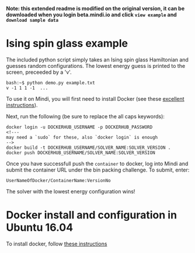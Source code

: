 **Note: this extended readme is modified on the original version, it can be downloaded 
when you login beta.mindi.io and click `view example` and `download sample data`**

# Ising spin glass example

The included python script simply takes an Ising spin glass Hamiltonian and 
guesses random configurations. The lowest energy guess is printed to the 
screen, preceeded by a 'v'.

    bash:~$ python demo.py example.txt
    v -1 1 1 -1  ...

To use it on Mindi, you will first need to install Docker (see these [excellent instructions](https://docs.docker.com/engine/installation/)).

Next, run the following (be sure to replace the all caps keywords):

    docker login -u DOCKERHUB_USERNAME -p DOCKERHUB_PASSWORD
	<!---
	may need a `sudo` for these, also `docker login` is enough
	-->
    docker build -t DOCKERHUB_USERNAME/SOLVER_NAME:SOLVER_VERSION .
    docker push DOCKERHUB_USERNAME/SOLVER_NAME:SOLVER_VERSION

Once you have successfull push the `container` to docker, log into Mindi and submit the container 
URL under the bin packing challenge. To submit, enter:
	
	UserNameOfDocker/ContainerName:VersionNo


The solver with the lowest energy configuration wins!


# Docker install and configuration in Ubuntu 16.04

To install docker, follow [these instructions](https://docs.docker.com/engine/installation/linux/ubuntulinux/)
